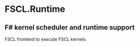 FSCL.Runtime
============

F# kernel scheduler and runtime support
-----------------------------------------

FSCL frontend to execute FSCL kernels
